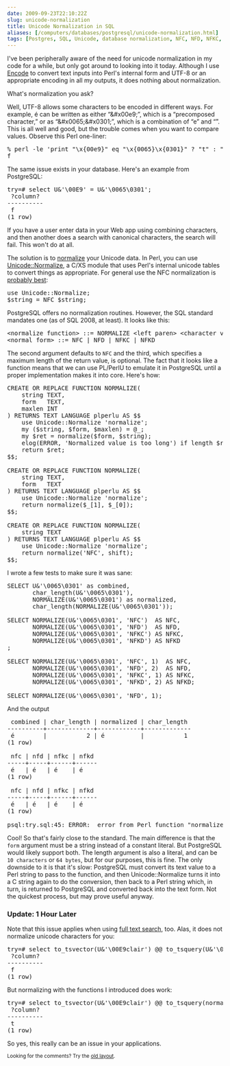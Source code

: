 ```yaml
--- 
date: 2009-09-23T22:10:22Z
slug: unicode-normalization
title: Unicode Normalization in SQL
aliases: [/computers/databases/postgresql/unicode-normalization.html]
tags: [Postgres, SQL, Unicode, database normalization, NFC, NFD, NFKC, NFKD]
---
```


<p>I've been peripherally aware of the need for unicode normalization in my
code for a while, but only got around to looking into it today. Although I
use <a href="http://search.cpan.org/perldoc?Encode" title="Encode on
CPAN">Encode</a> to convert text inputs into Perl's internal form and UTF-8 or
an appropriate encoding in all my outputs, it does nothing about
normalization.</p>

<p>What's normalization you ask?</p>

<p>Well, UTF-8 allows some characters to be encoded in different ways. For
example, é can be written as either “&amp;#x00e9;”, which is a “precomposed
character,” or as “&amp;#x0065;&amp;#x0301;”, which is a combination of
“&#x0065;” and “&#x0301;”. This is all well and good, but the trouble comes
when you want to compare values. Observe this Perl one-liner:</p>

<pre>
% perl -le &#x0027;print &quot;\x{00e9}&quot; eq &quot;\x{0065}\x{0301}&quot; ? &quot;t&quot; : &quot;f&quot;&#x0027;
f
</pre>

<p>The same issue exists in your database. Here's an example from
PostgreSQL:</p>

<pre>
try=# select U&amp;&#x0027;\00E9&#x0027; = U&amp;&#x0027;\0065\0301&#x0027;;
 ?column? 
&#x002d;&#x002d;&#x002d;&#x002d;&#x002d;&#x002d;&#x002d;&#x002d;&#x002d;&#x002d;
 f
(1 row)
</pre>

<p>If you have a user enter data in your Web app using combining characters,
and then another does a search with canonical characters, the search will
fail. This won't do at all.</p>

<p>The solution is to
<a href="https://en.wikipedia.org/wiki/Unicode_normalization" title="Wikipedia:
“Unicode equivalence”">normalize</a> your Unicode data. In Perl, you can use
<a href="http://search.cpan.org/perldoc?Unicode::Normalize"
title="Unicode::Normalize on CPAN">Unicode::Normalize</a>, a C/XS module that
uses Perl's internal unicode tables to convert things as appropriate. For
general use the NFC normalization
is <a href="http://unicode.org/faq/normalization.html#2" title="Unicode
Normalization FAQ: “Which forms of normalization should I support?”">probably
best</a>:</p>

<pre>
use Unicode::Normalize;
$string = NFC $string;
</pre>

<p>PostgreSQL offers no normalization routines. However, the SQL standard
mandates one (as of SQL 2008, at least). It looks like this:</p>

<pre>
&lt;normalize function&gt; ::= NORMALIZE &lt;left paren&gt; &lt;character value expression&gt; [ &lt;comma&gt; &lt;normal form&gt; [ &lt;comma&gt; &lt;normalize function result length&gt; ] ] &lt;right paren&gt;
&lt;normal form&gt; ::= NFC | NFD | NFKC | NFKD
</pre>

<p>The second argument defaults to <code>NFC</code> and the third, which
specifies a maximum length of the return value, is optional. The fact that it
looks like a function means that we can use PL/PerlU to emulate it in
PostgreSQL until a proper implementation makes it into core. Here's how:</p>

<pre>
CREATE OR REPLACE FUNCTION NORMALIZE(
    string TEXT,
    form   TEXT,
    maxlen INT
) RETURNS TEXT LANGUAGE plperlu AS $$
    use Unicode::Normalize &#x0027;normalize&#x0027;;
    my ($string, $form, $maxlen) = @_;
    my $ret = normalize($form, $string);
    elog(ERROR, &#x0027;Normalized value is too long&#x0027;) if length $ret > $maxlen;
    return $ret;
$$;

CREATE OR REPLACE FUNCTION NORMALIZE(
    string TEXT,
    form   TEXT
) RETURNS TEXT LANGUAGE plperlu AS $$
    use Unicode::Normalize &#x0027;normalize&#x0027;;
    return normalize($_[1], $_[0]);
$$;

CREATE OR REPLACE FUNCTION NORMALIZE(
    string TEXT
) RETURNS TEXT LANGUAGE plperlu AS $$
    use Unicode::Normalize &#x0027;normalize&#x0027;;
    return normalize(&#x0027;NFC&#x0027;, shift);
$$;
</pre>

<p>I wrote a few tests to make sure it was sane:</p>

<pre>
SELECT U&amp;&#x0027;\0065\0301&#x0027; as combined,
       char_length(U&amp;&#x0027;\0065\0301&#x0027;),
       NORMALIZE(U&amp;&#x0027;\0065\0301&#x0027;) as normalized,
       char_length(NORMALIZE(U&amp;&#x0027;\0065\0301&#x0027;));

SELECT NORMALIZE(U&amp;&#x0027;\0065\0301&#x0027;, &#x0027;NFC&#x0027;)  AS NFC,
       NORMALIZE(U&amp;&#x0027;\0065\0301&#x0027;, &#x0027;NFD&#x0027;)  AS NFD,
       NORMALIZE(U&amp;&#x0027;\0065\0301&#x0027;, &#x0027;NFKC&#x0027;) AS NFKC,
       NORMALIZE(U&amp;&#x0027;\0065\0301&#x0027;, &#x0027;NFKD&#x0027;) AS NFKD
;

SELECT NORMALIZE(U&amp;&#x0027;\0065\0301&#x0027;, &#x0027;NFC&#x0027;, 1)  AS NFC,
       NORMALIZE(U&amp;&#x0027;\0065\0301&#x0027;, &#x0027;NFD&#x0027;, 2)  AS NFD,
       NORMALIZE(U&amp;&#x0027;\0065\0301&#x0027;, &#x0027;NFKC&#x0027;, 1) AS NFKC,
       NORMALIZE(U&amp;&#x0027;\0065\0301&#x0027;, &#x0027;NFKD&#x0027;, 2) AS NFKD;

SELECT NORMALIZE(U&amp;&#x0027;\0065\0301&#x0027;, &#x0027;NFD&#x0027;, 1);
</pre>

<p>And the output</p>

<pre>
 combined | char_length | normalized | char_length 
&#x002d;&#x002d;&#x002d;&#x002d;&#x002d;&#x002d;&#x002d;&#x002d;&#x002d;&#x002d;+&#x002d;&#x002d;&#x002d;&#x002d;&#x002d;&#x002d;&#x002d;&#x002d;&#x002d;&#x002d;&#x002d;&#x002d;-+&#x002d;&#x002d;&#x002d;&#x002d;&#x002d;&#x002d;&#x002d;&#x002d;&#x002d;&#x002d;&#x002d;&#x002d;+&#x002d;&#x002d;&#x002d;&#x002d;&#x002d;&#x002d;&#x002d;&#x002d;&#x002d;&#x002d;&#x002d;&#x002d;-
 é        |           2 | é          |           1
(1 row)

 nfc | nfd | nfkc | nfkd 
&#x002d;&#x002d;&#x002d;&#x002d;-+&#x002d;&#x002d;&#x002d;&#x002d;-+&#x002d;&#x002d;&#x002d;&#x002d;&#x002d;&#x002d;+&#x002d;&#x002d;&#x002d;&#x002d;&#x002d;&#x002d;
 é   | é   | é    | é
(1 row)

 nfc | nfd | nfkc | nfkd 
&#x002d;&#x002d;&#x002d;&#x002d;-+&#x002d;&#x002d;&#x002d;&#x002d;-+&#x002d;&#x002d;&#x002d;&#x002d;&#x002d;&#x002d;+&#x002d;&#x002d;&#x002d;&#x002d;&#x002d;&#x002d;
 é   | é   | é    | é
(1 row)

psql:try.sql:45: ERROR:  error from Perl function &quot;normalize&quot;: Normalized value is too long at line 5.
</pre>

<p>Cool! So that's fairly close to the standard. The main difference is that
the <code>form</code> argument must be a string instead of a constant literal. But
PostgreSQL would likely support both. The length argument is also a literal,
and can be <code>10 characters</code> or <code>64 bytes</code>, but for our
purposes, this is fine. The only downside to it is that it's slow: PostgreSQL
must convert its text value to a Perl string to pass to the function, and then
Unicode::Normalize turns it into a C string again to do the conversion, then
back to a Perl string which, in turn, is returned to PostgreSQL and converted
back into the text form. Not the quickest process, but may prove useful
anyway.</p>

<h3>Update: 1 Hour Later</h3>

<p>Note that this issue applies when
using <a href="http://www.postgresql.org/docs/current/static/textsearch.html" title="PostgreSQL Documentation: Full Text Search">full text search</a>, too.
Alas, it does not normalize unicode characters for you:</p>

<pre>
try=# select to_tsvector(U&amp;&#x0027;\00E9clair&#x0027;) @@ to_tsquery(U&amp;&#x0027;\0065\0301clair&#x0027;);
 ?column? 
&#x002d;&#x002d;&#x002d;&#x002d;&#x002d;&#x002d;&#x002d;&#x002d;&#x002d;&#x002d;
 f
(1 row)
</pre>

<p>But normalizing with the functions I introduced does work:</p>

<pre>
try=# select to_tsvector(U&amp;&#x0027;\00E9clair&#x0027;) @@ to_tsquery(normalize(U&amp;&#x0027;\0065\0301clair&#x0027;));
 ?column? 
&#x002d;&#x002d;&#x002d;&#x002d;&#x002d;&#x002d;&#x002d;&#x002d;&#x002d;&#x002d;
 t
(1 row)
</pre>

<p>So yes, this really can be an issue in your applications.</p>

<p class="past"><small>Looking for the comments? Try the <a rel="nofollow" href="//past.justatheory.com/computers/databases/postgresql/unicode-normalization.html">old layout</a>.</small></p>


